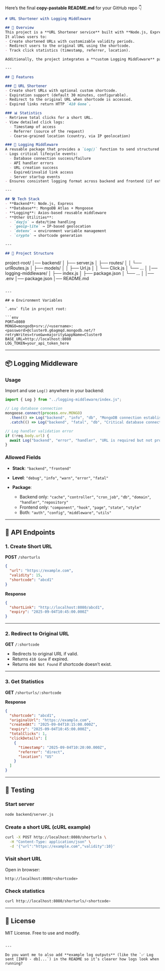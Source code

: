 Here’s the final **copy-pastable README.md** for your GitHub repo 👇

```markdown
# URL Shortener with Logging Middleware  

## 📌 Overview  
This project is a **URL Shortener service** built with **Node.js, Express, and MongoDB (Atlas)**.  
It allows users to:  
- Create shortened URLs with customizable validity periods.  
- Redirect users to the original URL using the shortcode.  
- Track click statistics (timestamp, referrer, location).  

Additionally, the project integrates a **custom Logging Middleware** package that sends structured logs to an external evaluation server for observability and debugging.  

---

## 🚀 Features  

### 🔗 URL Shortener  
- Create short URLs with optional custom shortcode.  
- Expiration support (default 30 minutes, configurable).  
- Redirect to the original URL when shortcode is accessed.  
- Expired links return HTTP `410 Gone`.  

### 📊 Statistics  
- Retrieve total clicks for a short URL.  
- View detailed click logs:  
  - Timestamp of access  
  - Referrer (source of the request)  
  - Coarse-grained location (country, via IP geolocation)  

### 📜 Logging Middleware  
A reusable package that provides a `Log()` function to send structured logs to the evaluation service.  
- Logs critical lifecycle events:  
  - Database connection success/failure  
  - API handler errors  
  - URL creation success  
  - Expired/invalid link access  
  - Server startup events  
- Ensures consistent logging format across backend and frontend (if extended).  

---

## 🛠️ Tech Stack  
- **Backend**: Node.js, Express  
- **Database**: MongoDB Atlas + Mongoose  
- **Logging**: Axios-based reusable middleware  
- **Other Utilities**:  
  - `dayjs` → date/time handling  
  - `geoip-lite` → IP-based geolocation  
  - `dotenv` → environment variable management  
  - `crypto` → shortcode generation  

---

## 📂 Project Structure  

```

project-root/
│── backend/
│   ├── server.js
│   ├── routes/
│   │   └── urlRoutes.js
│   ├── models/
│   │   ├── Url.js
│   │   └── Click.js
│   └── ...
│
│── logging-middleware/
│   ├── index.js
│   ├── package.json
│   └── ...
│
│── .env
│── package.json
│── README.md

````

---

## ⚙️ Environment Variables  

`.env` file in project root:  

```env
PORT=8080
MONGO=mongodb+srv://<username>:<password>@cluster0.g6agmqd.mongodb.net/?retryWrites=true&w=majority&appName=Cluster0
BASE_URL=http://localhost:8080
LOG_TOKEN=your_api_token_here
````

---

## 📦 Logging Middleware

### Usage

Import and use `Log()` anywhere in your backend:

```js
import { Log } from "../logging-middleware/index.js";

// Log database connection
mongoose.connect(process.env.MONGO)
  .then(() => Log("backend", "info", "db", "MongoDB connection established."))
  .catch(() => Log("backend", "fatal", "db", "Critical database connection failure."));

// Log handler validation error
if (!req.body.url) {
  await Log("backend", "error", "handler", "URL is required but not provided");
}
```

### Allowed Fields

* **Stack**: `"backend"`, `"frontend"`
* **Level**: `"debug"`, `"info"`, `"warn"`, `"error"`, `"fatal"`
* **Package**:

  * Backend only: `"cache"`, `"controller"`, `"cron_job"`, `"db"`, `"domain"`, `"handler"`, `"repository"`
  * Frontend only: `"component"`, `"hook"`, `"page"`, `"state"`, `"style"`
  * Both: `"auth"`, `"config"`, `"middleware"`, `"utils"`

---

## 🔗 API Endpoints

### 1. Create Short URL

**POST** `/shorturls`

```json
{
  "url": "https://example.com",
  "validity": 15,
  "shortcode": "abcd1"
}
```

**Response**

```json
{
  "shortLink": "http://localhost:8080/abcd1",
  "expiry": "2025-09-04T10:45:00.000Z"
}
```

---

### 2. Redirect to Original URL

**GET** `/:shortcode`

* Redirects to original URL if valid.
* Returns `410 Gone` if expired.
* Returns `404 Not Found` if shortcode doesn’t exist.

---

### 3. Get Statistics

**GET** `/shorturls/:shortcode`

**Response**

```json
{
  "shortcode": "abcd1",
  "originalUrl": "https://example.com",
  "createdAt": "2025-09-04T10:15:00.000Z",
  "expiry": "2025-09-04T10:45:00.000Z",
  "totalClicks": 1,
  "clickDetails": [
    {
      "timestamp": "2025-09-04T10:20:00.000Z",
      "referrer": "direct",
      "location": "US"
    }
  ]
}
```

---

## 🧪 Testing

### Start server

```sh
node backend/server.js
```

### Create a short URL (cURL example)

```sh
curl -X POST http://localhost:8080/shorturls \
  -H "Content-Type: application/json" \
  -d '{"url":"https://example.com","validity":10}'
```

### Visit short URL

Open in browser:

```
http://localhost:8080/<shortcode>
```

### Check statistics

```sh
curl http://localhost:8080/shorturls/<shortcode>
```

---

## 📜 License

MIT License. Free to use and modify.

```

---

Do you want me to also add **example log outputs** (like the `✅ Log sent [INFO - db]...`) in the README so it’s clearer how logs look when running?
```
